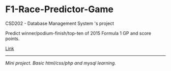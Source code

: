 # F1-Race-Predictor-Game

CSD202 - Database Management System 's  project 

Predict winner/podium-finish/top-ten of 2015 Formula 1 GP and score points.

[Link](http://vish.netne.net/F1-Race-Predictor-Game/)

---
*Mini project. Basic html/css/php and mysql learning.*
